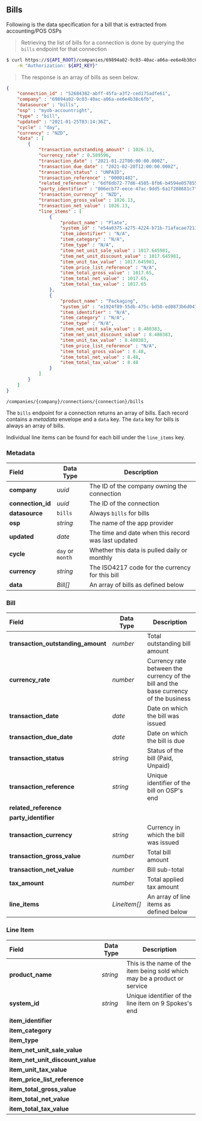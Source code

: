 ## Bills

Following is the data specification for a bill that is extracted from accounting/POS OSPs

> Retrieving the list of bills for a connection is done by querying the `bills` endpoint for that connection

```sh
$ curl https://${API_ROOT}/companies/69894a02-9c03-40ac-a06a-ee6e4b38c6fb/connections/52684382-abff-45fa-a3f2-ced175adfe61/bills \
    -H "Authorization: ${API_KEY}"
```

> The response is an array of bills as seen below.

```json
{
    "connection_id" : "52684382-abff-45fa-a3f2-ced175adfe61",
    "company" : "69894a02-9c03-40ac-a06a-ee6e4b38c6fb",
    "datasource" : "bills",
    "osp" : "myob-accountright",
    "type" : "bill",
    "updated" : "2021-01-25T03:14:36Z",
    "cycle" : "day",
    "currency" : "NZD",
    "data" : [ 
        {
            "transaction_outstanding_amount" : 1026.13,
            "currency_rate" : 0.589596,
            "transaction_date" : "2021-01-22T00:00:00.000Z",
            "transaction_due_date" : "2021-02-20T12:00:00.000Z",
            "transaction_status" : "UNPAID",
            "transaction_reference" : "00001482",
            "related_reference" : "6df6db72-77d6-4505-8fb6-b4594e057855",
            "party_identifier" : "806ecb77-eece-47ac-9dd5-6a1f208681c7",
            "transaction_currency" : "NZD",
            "transaction_gross_value" : 1026.13,
            "transaction_net_value" : 1026.13,
            "line_items" : [ 
                {
                    "product_name" : "Plate",
                    "system_id" : "e54a0375-a275-4224-b71b-71afacae7213",
                    "item_identifier" : "N/A",
                    "item_category" : "N/A",
                    "item_type" : "N/A",
                    "item_net_unit_sale_value" : 1017.645981,
                    "item_net_unit_discount_value" : 1017.645981,
                    "item_unit_tax_value" : 1017.645981,
                    "item_price_list_reference" : "N/A",
                    "item_total_gross_value" : 1017.65,
                    "item_total_net_value" : 1017.65,
                    "item_total_tax_value" : 1017.65
                }, 
                {
                    "product_name" : "Packaging",
                    "system_id" : "e1924f89-55db-475c-bd50-ed0873b6d047",
                    "item_identifier" : "N/A",
                    "item_category" : "N/A",
                    "item_type" : "N/A",
                    "item_net_unit_sale_value" : 8.480383,
                    "item_net_unit_discount_value" : 8.480383,
                    "item_unit_tax_value" : 8.480383,
                    "item_price_list_reference" : "N/A",
                    "item_total_gross_value" : 8.48,
                    "item_total_net_value" : 8.48,
                    "item_total_tax_value" : 8.48
                }
            ]
        }
    ]
}
```

<span class="api api-get"></span> <code>/companies/{company}/connections/{connection}/bills</code>

The `bills` endpoint for a connection returns an array of bills.  Each record contains a *metadata* envelope and a `data` key.  The `data` key for bills is always an array of bills.

Individual line items can be found for each bill under the `line_items` key.

### Metadata

| Field             | Data Type        | Description                                         |
| :---------------- | ---------------- | --------------------------------------------------- |
| **company**       | *uuid*           | The ID of the company owning the connection         |
| **connection_id** | *uuid*           | The ID of the connection                            |
| **datasource**    | `bills`          | Always `bills` for bills                            |
| **osp**           | *string*         | The name of the app provider                        |
| **updated**       | *date*           | The time and date when this record was last updated |
| **cycle**         | `day` or `month` | Whether this data is pulled daily or monthly        |
| **currency**      | *string*         | The ISO4217 code for the currency for this bill     |
| **data**          | *Bill[]*         | An array of bills as defined below                  |

### Bill

| Field                              | Data Type    | Description                                                                          |
| :--------------------------------- | ------------ | ------------------------------------------------------------------------------------ |
| **transaction_outstanding_amount** | *number*     | Total outstanding bill amount                                                        |
| **currency_rate**                  | *number*     | Currency rate between the currency of the bill and the base currency of the business |
| **transaction_date**               | *date*       | Date on which the bill was issued                                                    |
| **transaction_due_date**           | *date*       | Date on which the bill is due                                                        |
| **transaction_status**             | *string*     | Status of the bill (Paid, Unpaid)                                                    |
| **transaction_reference**          | *string*     | Unique identifier of the bill on OSP's end                                           |
| **related_reference**              |              |                                                                                      |
| **party_identifier**               |              |                                                                                      |
| **transaction_currency**           | *string*     | Currency in which the bill was issued                                                |
| **transaction_gross_value**        | *number*     | Total bill amount                                                                    |
| **transaction_net_value**          | *number*     | Bill sub-total                                                                       |
| **tax_amount**                     | *number*     | Total applied tax amount                                                             |
| **line_items**                     | *LineItem[]* | An array of line items as defined below                                              |

### Line Item

| Field                            | Data Type | Description                                                               |
| :------------------------------- | --------- | ------------------------------------------------------------------------- |
| **product_name**                 | *string*  | This is the name of the item being sold which may be a product or service |
| **system_id**                    | *string*  | Unique identifier of the line item on 9 Spokes's end                      |
| **item_identifier**              |
| **item_category**                |
| **item_type**                    |
| **item_net_unit_sale_value**     |
| **item_net_unit_discount_value** |
| **item_unit_tax_value**          |
| **item_price_list_reference**    |
| **item_total_gross_value**       |
| **item_total_net_value**         |
| **item_total_tax_value**         |
